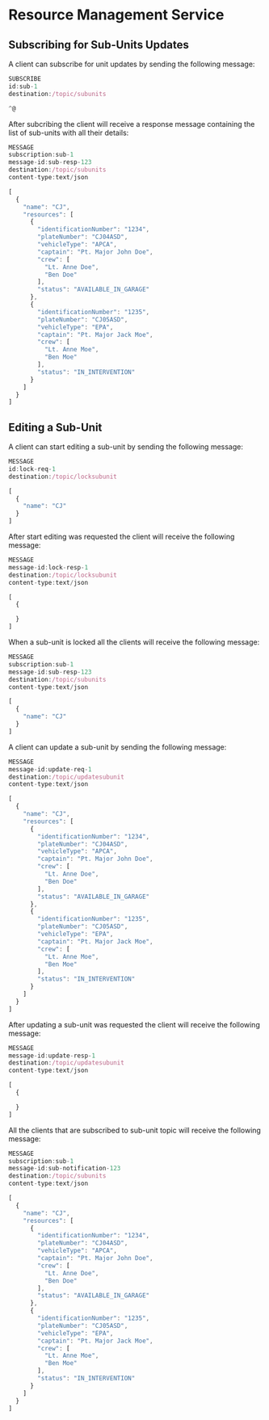 # Resource Management Service

## Subscribing for Sub-Units Updates

A client can subscribe for unit updates by sending the following message:

``` javascript
SUBSCRIBE
id:sub-1
destination:/topic/subunits

^@
```

After subcribing the client will receive a response message containing the list of sub-units with all their details:

``` javascript
MESSAGE
subscription:sub-1
message-id:sub-resp-123
destination:/topic/subunits
content-type:text/json

[
  {
    "name": "CJ",
    "resources": [
      {
        "identificationNumber": "1234",
        "plateNumber": "CJ04ASD",
        "vehicleType": "APCA",
        "captain": "Pt. Major John Doe",
        "crew": [
          "Lt. Anne Doe",
          "Ben Doe"
        ],
        "status": "AVAILABLE_IN_GARAGE"
      },
      {
        "identificationNumber": "1235",
        "plateNumber": "CJ05ASD",
        "vehicleType": "EPA",
        "captain": "Pt. Major Jack Moe",
        "crew": [
          "Lt. Anne Moe",
          "Ben Moe"
        ],
        "status": "IN_INTERVENTION"
      }
    ]
  }
]
```


## Editing a Sub-Unit

A client can start editing a sub-unit by sending the following message:

``` javascript
MESSAGE
id:lock-req-1
destination:/topic/locksubunit

[
  {
    "name": "CJ"
  }
]
```

After start editing was requested the client will receive the following message:

``` javascript
MESSAGE
message-id:lock-resp-1
destination:/topic/locksubunit
content-type:text/json

[
  {

  }
]
```

When a sub-unit is locked all the clients will receive the following message:
``` javascript
MESSAGE
subscription:sub-1
message-id:sub-resp-123
destination:/topic/subunits
content-type:text/json

[
  {
    "name": "CJ"
  }
]
```


A client can update a sub-unit by sending the following message:
``` javascript
MESSAGE
message-id:update-req-1
destination:/topic/updatesubunit
content-type:text/json

[
  {
    "name": "CJ",
    "resources": [
      {
        "identificationNumber": "1234",
        "plateNumber": "CJ04ASD",
        "vehicleType": "APCA",
        "captain": "Pt. Major John Doe",
        "crew": [
          "Lt. Anne Doe",
          "Ben Doe"
        ],
        "status": "AVAILABLE_IN_GARAGE"
      },
      {
        "identificationNumber": "1235",
        "plateNumber": "CJ05ASD",
        "vehicleType": "EPA",
        "captain": "Pt. Major Jack Moe",
        "crew": [
          "Lt. Anne Moe",
          "Ben Moe"
        ],
        "status": "IN_INTERVENTION"
      }
    ]
  }
]
```

After updating a sub-unit was requested the client will receive the following message:
``` javascript
MESSAGE
message-id:update-resp-1
destination:/topic/updatesubunit
content-type:text/json

[
  {

  }
]
```

All the clients that are subscribed to sub-unit topic will receive the following message:
``` javascript
MESSAGE
subscription:sub-1
message-id:sub-notification-123
destination:/topic/subunits
content-type:text/json

[
  {
    "name": "CJ",
    "resources": [
      {
        "identificationNumber": "1234",
        "plateNumber": "CJ04ASD",
        "vehicleType": "APCA",
        "captain": "Pt. Major John Doe",
        "crew": [
          "Lt. Anne Doe",
          "Ben Doe"
        ],
        "status": "AVAILABLE_IN_GARAGE"
      },
      {
        "identificationNumber": "1235",
        "plateNumber": "CJ05ASD",
        "vehicleType": "EPA",
        "captain": "Pt. Major Jack Moe",
        "crew": [
          "Lt. Anne Moe",
          "Ben Moe"
        ],
        "status": "IN_INTERVENTION"
      }
    ]
  }
]
```



